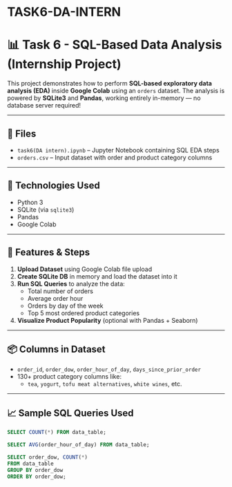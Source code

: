 # TASK6-DA-INTERN
# 📊 Task 6 - SQL-Based Data Analysis (Internship Project)

This project demonstrates how to perform **SQL-based exploratory data analysis (EDA)** inside **Google Colab** using an `orders` dataset. The analysis is powered by **SQLite3** and **Pandas**, working entirely in-memory — no database server required!

---

## 📁 Files

- `task6(DA intern).ipynb` – Jupyter Notebook containing SQL EDA steps
- `orders.csv` – Input dataset with order and product category columns

---

## 🔧 Technologies Used

- Python 3
- SQLite (via `sqlite3`)
- Pandas
- Google Colab

---

## 🚀 Features & Steps

1. **Upload Dataset** using Google Colab file upload
2. **Create SQLite DB** in memory and load the dataset into it
3. **Run SQL Queries** to analyze the data:
   - Total number of orders
   - Average order hour
   - Orders by day of the week
   - Top 5 most ordered product categories
4. **Visualize Product Popularity** (optional with Pandas + Seaborn)

---

## 📦 Columns in Dataset

- `order_id`, `order_dow`, `order_hour_of_day`, `days_since_prior_order`
- 130+ product category columns like:
  - `tea`, `yogurt`, `tofu meat alternatives`, `white wines`, etc.

---

## 📈 Sample SQL Queries Used

```sql
SELECT COUNT(*) FROM data_table;

SELECT AVG(order_hour_of_day) FROM data_table;

SELECT order_dow, COUNT(*) 
FROM data_table 
GROUP BY order_dow 
ORDER BY order_dow;
